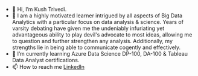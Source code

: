 - 👋 Hi, I’m Kush Trivedi.
- 👀 I am a highly motivated learner intrigued by all aspects of Big Data Analytics with a particular focus on data analysis & science. Years of varsity debating have given me the undeniably infuriating yet advantageous ability to play devil's advocate to most ideas, allowing me to question and further strengthen any analysis. Additionally, my strengths lie in being able to communicate cogently and effectively.
- 🌱 I’m currently learning Azure Data Science DP-100, DA-100 & Tableau Data Analyst certifications.
- 📫 How to reach me [LinkedIn](https://www.linkedin.com/in/kush-trivedi/)

<!---
Kush-Trivedi/Kush-Trivedi is a ✨ special ✨ repository because its `README.md` (this file) appears on your GitHub profile.
You can click the Preview link to take a look at your changes.
--->
